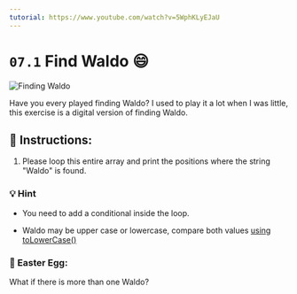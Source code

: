 ```yaml
---
tutorial: https://www.youtube.com/watch?v=5WphKLyEJaU
---
```


# `07.1` Find Waldo :smile:

![Finding Waldo](https://github.com/4GeeksAcademy/javascript-arrays-exercises-tutorial/blob/5c8f7b7dbb094e0552565227fc24faad6dc05a13/.breathecode/assets/finding_waldo.jpeg?raw=true)

Have you every played finding Waldo? I used to play it a lot when I was little, this exercise is a digital version of finding Waldo.

## :pencil: Instructions:

1. Please loop this entire array and print the positions where the string "Waldo" is found.

### :bulb: Hint

+ You need to add a conditional inside the loop.

+ Waldo may be upper case or lowercase, compare both values [using toLowerCase()](https://www.geeksforgeeks.org/compare-the-case-insensitive-strings-in-javascript/)

### :egg: Easter Egg:

What if there is more than one Waldo?